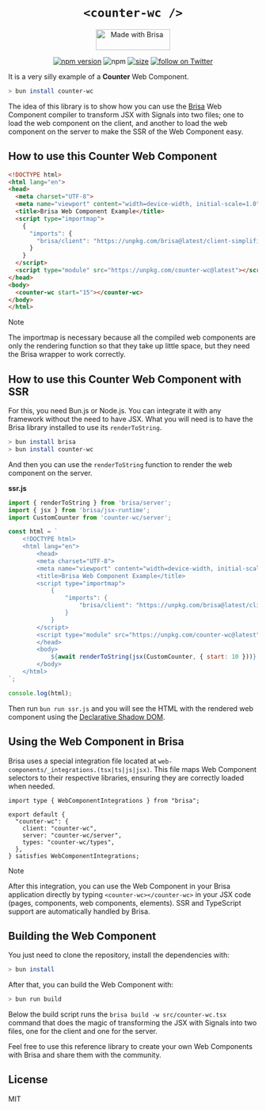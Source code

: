 <div align="center">

# `<counter-wc />`

<a href="https://brisa.build" target="_blank" rel="noopener noreferrer">
  <img
    width="150"
    height="42"
    src="https://aralroca.com/images/blog-images/brisa_badge.svg"
    alt="Made with Brisa"
  />
</a>


[![npm version](https://badge.fury.io/js/counter-wc.svg)](https://badge.fury.io/js/counter-wc)
![npm](https://img.shields.io/npm/dw/counter-wc)
[![size](https://img.shields.io/bundlephobia/minzip/counter-wc)](https://bundlephobia.com/package/counter-wc)
<a href="https://twitter.com/intent/follow?screen_name=aralroca">
<img src="https://img.shields.io/twitter/follow/aralroca?style=social&logo=x"
            alt="follow on Twitter"></a>

</div>

It is a very silly example of a **Counter** Web Component. 

```sh
> bun install counter-wc
```

The idea of this library is to show how you can use the [Brisa](https://brisa.build) Web Component compiler to transform JSX with Signals into two files; one to load the web component on the client, and another to load the web component on the server to make the SSR of the Web Component easy.

## How to use this Counter Web Component

```html
<!DOCTYPE html>
<html lang="en">
<head>
  <meta charset="UTF-8">
  <meta name="viewport" content="width=device-width, initial-scale=1.0">
  <title>Brisa Web Component Example</title>
  <script type="importmap">
    {
      "imports": {
        "brisa/client": "https://unpkg.com/brisa@latest/client-simplified/index.js"
      }
    }
  </script>
  <script type="module" src="https://unpkg.com/counter-wc@latest"></script>
</head>
<body>
  <counter-wc start="15"></counter-wc>
</body>
</html>
```

> [!NOTE]
>
> The importmap is necessary because all the compiled web components are only the rendering function so that they take up little space, but they need the Brisa wrapper to work correctly.


## How to use this Counter Web Component with SSR

For this, you need Bun.js or Node.js. You can integrate it with any framework without the need to have JSX. What you will need is to have the Brisa library installed to use its `renderToString`.

```sh
> bun install brisa
> bun install counter-wc
```

And then you can use the `renderToString` function to render the web component on the server.

**ssr.js**

```jsx
import { renderToString } from 'brisa/server';
import { jsx } from 'brisa/jsx-runtime';
import CustomCounter from 'counter-wc/server';

const html = `
	<!DOCTYPE html>
	<html lang="en">
		<head>
		<meta charset="UTF-8">
		<meta name="viewport" content="width=device-width, initial-scale=1.0">
		<title>Brisa Web Component Example</title>
		<script type="importmap">
			{
				"imports": {
					"brisa/client": "https://unpkg.com/brisa@latest/client-simplified/index.js"
				}
			}
		</script>
		<script type="module" src="https://unpkg.com/counter-wc@latest"></script>
		</head>
		<body>
			${await renderToString(jsx(CustomCounter, { start: 10 }))}
		</body>
	</html>
`;

console.log(html);
```

Then run `bun run ssr.js` and you will see the HTML with the rendered web component using the [Declarative Shadow DOM](https://web.dev/articles/declarative-shadow-dom).

## Using the Web Component in Brisa

Brisa uses a special integration file located at `web-components/_integrations.(tsx|ts|js|jsx)`. This file maps Web Component selectors to their respective libraries, ensuring they are correctly loaded when needed.

```tsx
import type { WebComponentIntegrations } from "brisa";

export default {
  "counter-wc": {
    client: "counter-wc",
    server: "counter-wc/server",
    types: "counter-wc/types",
  },
} satisfies WebComponentIntegrations;
```

> [!NOTE]
>
> After this integration, you can use the Web Component in your Brisa application directly by typing `<counter-wc></counter-wc>` in your JSX code (pages, components, web components, elements). SSR and TypeScript support are automatically handled by Brisa.

## Building the Web Component

You just need to clone the repository, install the dependencies with:

```sh
> bun install
```

After that, you can build the Web Component with:

```sh
> bun run build
```

Below the build script runs the `brisa build -w src/counter-wc.tsx` command that does the magic of transforming the JSX with Signals into two files, one for the client and one for the server.

Feel free to use this reference library to create your own Web Components with Brisa and share them with the community.

## License

MIT
